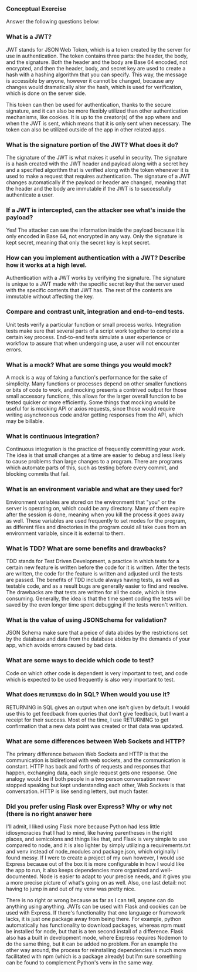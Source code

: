 
### Conceptual Exercise

  

Answer the following questions below:

  

### What is a JWT?

JWT stands for JSON Web Token, which is a token created by the server for use in authentication. The token contains three parts: the header, the body, and the signature. Both the header and the body are Base 64 encoded, not encrypted, and then the header, body, and secret key are used to create a hash with a hashing algorithm that you can specify. This way, the message is accessible by anyone, however it cannot be changed, because any changes would dramatically alter the hash, which is used for verification, which is done on the server side. 

This token can then be used for authentication, thanks to the secure signature, and it can also be more flexibly utilized than other authentication mechanisms, like cookies. It is up to the creator(s) of the app where and when the JWT is sent, which means that it is only sent when necessary. The token can also be utilized outside of the app in other related apps.
  

### What is the signature portion of the JWT? What does it do?

 The signature of the JWT is what makes it useful in security. The signature is a hash created with the JWT header and payload along with a secret hey and a specified algorithm that is verified along with the token whenever it is used to make a request that requires authentication. The signature of a JWT changes automatically if the payload or header are changed, meaning that the header and the body are immutable if the JWT is to successfully authenticate a user.


### If a JWT is intercepted, can the attacker see what's inside the payload?

  Yes! The attacker can see the information inside the payload because it is only encoded in Base 64, not encrypted in any way. Only the signature is kept secret, meaning that only the secret key is kept secret.

### How can you implement authentication with a JWT? Describe how it works at a high level.

  Authentication with a JWT works by verifying the signature. The signature is unique to a JWT made with the specific secret key that the server used with the specific contents that JWT has. The rest of the contents are immutable without affecting the key.

### Compare and contrast unit, integration and end-to-end tests.

  Unit tests verify a particular function or small process works. Integration tests make sure that several parts of a script work together to complete a certain key process. End-to-end tests simulate a user experience or workflow to assure that when undergoing use, a user will not encounter errors.

### What is a mock? What are some things you would mock?

 A mock is a way of faking a function's performance for the sake of simplicity. Many functions or processes depend on other smaller functions or bits of code to work, and mocking presents a contrived output for those small accessory functions, this allows for the larger overall function to be tested quicker or more efficiently. Some things that mocking would be useful for is mocking API or axios requests, since those would require writing asynchronous code and/or getting responses from the API, which may be billable. 

### What is continuous integration?

  Continuous integration is the practice of frequently committing your work. The idea is that small changes at a time are easier to debug and less likely to cause problems than large changes to a program. There are programs which automate parts of this, such as testing before every commit, and blocking commits that fail.

### What is an environment variable and what are they used for?

Environment variables are stored on the environment that "you" or the server is operating on, which could be any directory. Many of them expire after the session is done, meaning when you kill the process it goes away as well. These variables are used frequently to set modes for the program, as different files and directories in the program could all take cues from an environment variable, since it is external to them.
  
### What is TDD? What are some benefits and drawbacks?

TDD stands for Test Driven Development, a practice in which tests for a certain new feature is written before the code for it is written. After the tests are written, the code for the feature is written and adjusted until the tests are passed. The benefits of TDD include always having tests, as well as testable code, and as a result bugs are generally easier to find and resolve. The drawbacks are that tests are written for all the code, which is time consuming. Generally, the idea is that the time spent coding the tests will be saved by the even longer time spent debugging if the tests weren't written.
  

### What is the value of using JSONSchema for validation?

JSON Schema make sure that a peice of data abides by the restrictions set by the database and data from the database abides by the demands of your app, which avoids errors caused by bad data.
  

### What are some ways to decide which code to test?

  Code on which other code is dependent is very important to test, and code which is expected to be used frequently is also very important to test.

### What does `RETURNING` do in SQL? When would you use it?

RETURNING in SQL gives an output when one isn't given by default. I would use this to get feedback from queries that don't give feedback, but I want a receipt for their success. Most of the time, I use RETURNING to get confirmation that a new data point was created or that data was updated.

### What are some differences between Web Sockets and HTTP?

  The primary difference between Web Sockets and HTTP is that the communication is bidiretional with web sockets, and the communication is constant. HTTP has back and forths of requests and responses that happen, exchanging data, each single request gets one response. One analogy would be if both people in a two person conversation never stopped speaking but kept understanding each other, Web Sockets is that conversation. HTTP is like sending letters, but much faster.

### Did you prefer using Flask over Express? Why or why not (there is no right answer here

I'll admit, I liked using Flask more because Python had less little idiosyncracies that I had to mind, like having parentheses in the right places, and semicolons and things like that, and Flask is very simple to use compared to node, and it is also lighter by simply utilizing a requirements.txt and venv instead of node_modules and package.json, which originally I found messy. If I were to create a project of my own however, I would use Express because out of the box it is more configurable in how I would like the app to run, it also keeps dependencies more organized and well-documented. Node is easier to adapt to your precise needs, and it gives you a more precise picture of what's going on as well. Also, one last detail: not having to jump in and out of my venv was pretty nice.

There is no right or wrong because as far as I can tell, anyone can do anything using anything. JWTs can be used with Flask and cookies can be used with Express. If there's functionality that one language or framework lacks, it is just one package away from being there. For example, python automatically has functionality to download packages, whereas npm must be installed for node, but that is a ten second install of a difference. Flask also has a built in development mode, where Express requires Nodemon to do the same thing, but it can be added no problem. For an example the other way around, the process for reinstalling dependencies is much more facilitated with npm (which is a package already) but I'm sure something can be found to complement Python's venv in the same way.